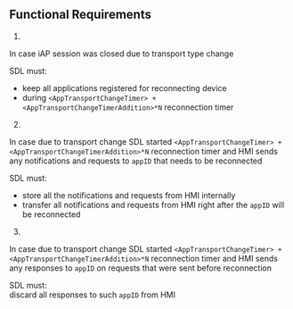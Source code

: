 ## Functional Requirements

1.
In case iAP session was closed due to transport type change

SDL must:  
- keep all applications registered for reconnecting device  
- during `<AppTransportChangeTimer> + <AppTransportChangeTimerAddition>*N` reconnection timer

2.
In case due to transport change SDL started `<AppTransportChangeTimer> + <AppTransportChangeTimerAddition>*N` reconnection timer
and HMI sends any notifications and requests to `appID` that needs to be reconnected  

SDL must:  
- store all the notifications and requests from HMI internally  
- transfer all notifications and requests from HMI right after the `appID` will be reconnected

3.
In case due to transport change SDL started `<AppTransportChangeTimer> + <AppTransportChangeTimerAddition>*N` reconnection timer
and HMI sends any responses to `appID` on requests that were sent before reconnection  

SDL must:  
discard all responses to such `appID` from HMI
